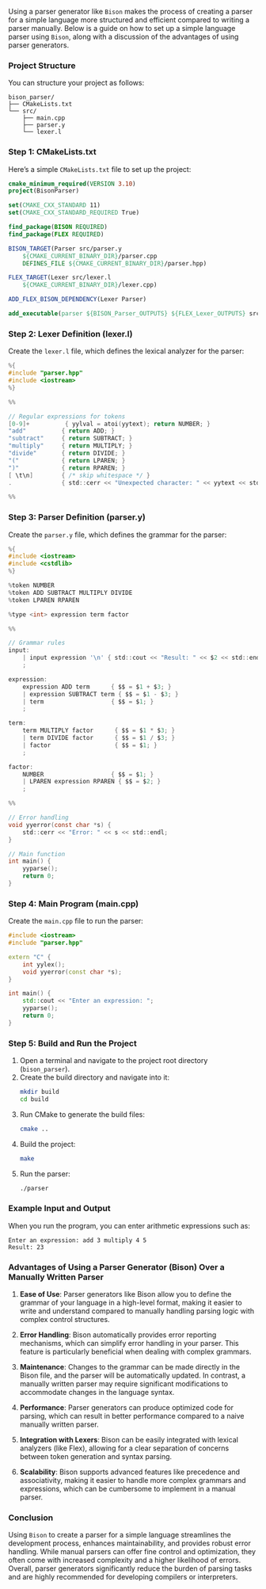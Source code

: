 Using a parser generator like `Bison` makes the process of creating a parser for a simple language more structured and efficient compared to writing a parser manually. Below is a guide on how to set up a simple language parser using `Bison`, along with a discussion of the advantages of using parser generators.

### Project Structure

You can structure your project as follows:

```
bison_parser/
├── CMakeLists.txt
└── src/
    ├── main.cpp
    ├── parser.y
    └── lexer.l
```

### Step 1: CMakeLists.txt

Here’s a simple `CMakeLists.txt` file to set up the project:

```cmake
cmake_minimum_required(VERSION 3.10)
project(BisonParser)

set(CMAKE_CXX_STANDARD 11)
set(CMAKE_CXX_STANDARD_REQUIRED True)

find_package(BISON REQUIRED)
find_package(FLEX REQUIRED)

BISON_TARGET(Parser src/parser.y
    ${CMAKE_CURRENT_BINARY_DIR}/parser.cpp
    DEFINES_FILE ${CMAKE_CURRENT_BINARY_DIR}/parser.hpp)

FLEX_TARGET(Lexer src/lexer.l
    ${CMAKE_CURRENT_BINARY_DIR}/lexer.cpp)

ADD_FLEX_BISON_DEPENDENCY(Lexer Parser)

add_executable(parser ${BISON_Parser_OUTPUTS} ${FLEX_Lexer_OUTPUTS} src/main.cpp)
```

### Step 2: Lexer Definition (lexer.l)

Create the `lexer.l` file, which defines the lexical analyzer for the parser:

```c
%{
#include "parser.hpp"
#include <iostream>
%}

%%

// Regular expressions for tokens
[0-9]+          { yylval = atoi(yytext); return NUMBER; }
"add"          { return ADD; }
"subtract"     { return SUBTRACT; }
"multiply"     { return MULTIPLY; }
"divide"       { return DIVIDE; }
"("            { return LPAREN; }
")"            { return RPAREN; }
[ \t\n]        { /* skip whitespace */ }
.              { std::cerr << "Unexpected character: " << yytext << std::endl; }

%%
```

### Step 3: Parser Definition (parser.y)

Create the `parser.y` file, which defines the grammar for the parser:

```c
%{
#include <iostream>
#include <cstdlib>
%}

%token NUMBER
%token ADD SUBTRACT MULTIPLY DIVIDE
%token LPAREN RPAREN

%type <int> expression term factor

%%

// Grammar rules
input:
    | input expression '\n' { std::cout << "Result: " << $2 << std::endl; }
    ;

expression:
    expression ADD term      { $$ = $1 + $3; }
    | expression SUBTRACT term { $$ = $1 - $3; }
    | term                   { $$ = $1; }
    ;

term:
    term MULTIPLY factor      { $$ = $1 * $3; }
    | term DIVIDE factor      { $$ = $1 / $3; }
    | factor                  { $$ = $1; }
    ;

factor:
    NUMBER                   { $$ = $1; }
    | LPAREN expression RPAREN { $$ = $2; }
    ;

%%

// Error handling
void yyerror(const char *s) {
    std::cerr << "Error: " << s << std::endl;
}

// Main function
int main() {
    yyparse();
    return 0;
}
```

### Step 4: Main Program (main.cpp)

Create the `main.cpp` file to run the parser:

```cpp
#include <iostream>
#include "parser.hpp"

extern "C" {
    int yylex();
    void yyerror(const char *s);
}

int main() {
    std::cout << "Enter an expression: ";
    yyparse();
    return 0;
}
```

### Step 5: Build and Run the Project

1. Open a terminal and navigate to the project root directory (`bison_parser`).
2. Create the build directory and navigate into it:
   ```bash
   mkdir build
   cd build
   ```
3. Run CMake to generate the build files:
   ```bash
   cmake ..
   ```
4. Build the project:
   ```bash
   make
   ```
5. Run the parser:
   ```bash
   ./parser
   ```

### Example Input and Output

When you run the program, you can enter arithmetic expressions such as:

```
Enter an expression: add 3 multiply 4 5
Result: 23
```

### Advantages of Using a Parser Generator (Bison) Over a Manually Written Parser

1. **Ease of Use**: Parser generators like Bison allow you to define the grammar of your language in a high-level format, making it easier to write and understand compared to manually handling parsing logic with complex control structures.

2. **Error Handling**: Bison automatically provides error reporting mechanisms, which can simplify error handling in your parser. This feature is particularly beneficial when dealing with complex grammars.

3. **Maintenance**: Changes to the grammar can be made directly in the Bison file, and the parser will be automatically updated. In contrast, a manually written parser may require significant modifications to accommodate changes in the language syntax.

4. **Performance**: Parser generators can produce optimized code for parsing, which can result in better performance compared to a naive manually written parser.

5. **Integration with Lexers**: Bison can be easily integrated with lexical analyzers (like Flex), allowing for a clear separation of concerns between token generation and syntax parsing.

6. **Scalability**: Bison supports advanced features like precedence and associativity, making it easier to handle more complex grammars and expressions, which can be cumbersome to implement in a manual parser.

### Conclusion

Using `Bison` to create a parser for a simple language streamlines the development process, enhances maintainability, and provides robust error handling. While manual parsers can offer fine control and optimization, they often come with increased complexity and a higher likelihood of errors. Overall, parser generators significantly reduce the burden of parsing tasks and are highly recommended for developing compilers or interpreters.